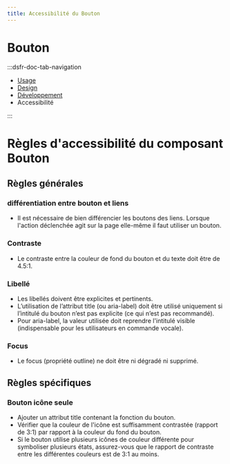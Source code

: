 ```yaml
---
title: Accessibilité du Bouton
---
```


# Bouton

:::dsfr-doc-tab-navigation
- [Usage](../index.md)
- [Design](../design/index.md)
- [Développement](../develop/index.md)
- Accessibilité

:::

# Règles d'accessibilité du composant Bouton
## Règles générales
### différentiation entre bouton et liens
- Il est nécessaire de bien différencier les boutons des liens. Lorsque l'action déclenchée agit sur la page elle-même il faut utiliser un bouton.
### Contraste
- Le contraste entre la couleur de fond du bouton et du texte doit être de 4.5:1.
### Libellé
- Les libellés doivent être explicites et pertinents.
- L’utilisation de l’attribut title (ou aria-label) doit être utilisé uniquement si l’intitulé du bouton n’est pas explicite (ce qui n’est pas recommandé).
- Pour aria-label, la valeur utilisée doit reprendre l'intitulé visible (indispensable pour les utilisateurs en commande vocale).
### Focus
- Le focus (propriété outline) ne doit être ni dégradé ni supprimé.

## Règles spécifiques
### Bouton icône seule
- Ajouter un attribut title contenant la fonction du bouton.
- Vérifier que la couleur de l'icône est suffisamment contrastée (rapport de 3:1) par rapport à la couleur du fond du bouton.
- Si le bouton utilise plusieurs icônes de couleur différente pour symboliser plusieurs états, assurez-vous que le rapport de contraste entre les différentes couleurs est de 3:1 au moins.
